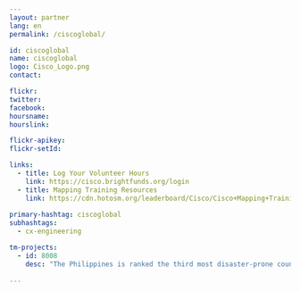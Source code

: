```yaml
---
layout: partner
lang: en
permalink: /ciscoglobal/

id: ciscoglobal
name: ciscoglobal
logo: Cisco_Logo.png
contact:

flickr: 
twitter: 
facebook: 
hoursname: 
hourslink: 

flickr-apikey: 
flickr-setId: 

links:
  - title: Log Your Volunteer Hours
    link: https://cisco.brightfunds.org/login
  - title: Mapping Training Resources
    link: https://cdn.hotosm.org/leaderboard/Cisco/Cisco+Mapping+Training.zip
    
primary-hashtag: ciscoglobal
subhashtags:
  - cx-engineering

tm-projects:
  - id: 8008
    desc: "The Philippines is ranked the third most disaster-prone country in the world, consistently experiencing natural disasters like typhoons, earthquakes, and volcanic eruptions. Currently, many disaster-prone communities within the Philippines are poorly mapped, making it difficult to both prepare for and respond to natural disasters."
    
---
```


